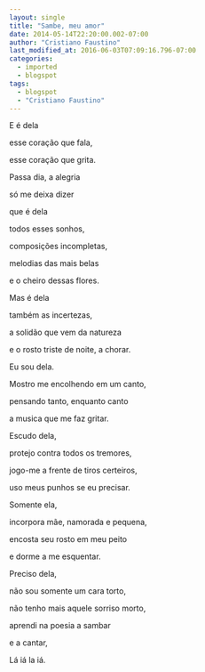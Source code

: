 ```yaml
---
layout: single
title: "Sambe, meu amor"
date: 2014-05-14T22:20:00.002-07:00
author: "Cristiano Faustino"
last_modified_at: 2016-06-03T07:09:16.796-07:00
categories:
  - imported
  - blogspot
tags:
  - blogspot
  - "Cristiano Faustino"
---
```


E é dela

esse coração que fala,

esse coração que grita.

Passa dia, a alegria

só me deixa dizer

que é dela

todos esses sonhos,

composições incompletas,

melodias das mais belas

e o cheiro dessas flores.

Mas é dela

também as incertezas,

a solidão que vem da natureza

e o rosto triste de noite, a chorar.

Eu sou dela.

Mostro me encolhendo em um canto,

pensando tanto, enquanto canto

a musica que me faz gritar.

Escudo dela,

protejo contra todos os tremores,

jogo-me a frente de tiros certeiros,

uso meus punhos se eu precisar.

Somente ela,

incorpora mãe, namorada e pequena,

encosta seu rosto em meu peito

e dorme a me esquentar.

Preciso dela,

não sou somente um cara torto,

não tenho mais aquele sorriso morto,

aprendi na poesia a sambar

e a cantar,

Lá iá la iá.






